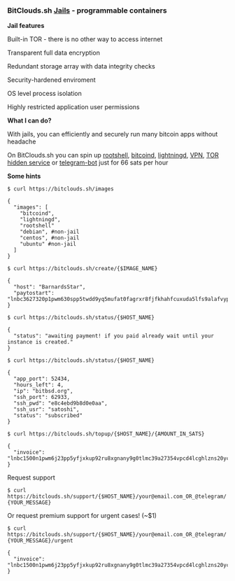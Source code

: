 ### BitClouds.sh [Jails] - programmable containers ###

**Jail features**

[Jails]:https://www.freebsd.org/doc/handbook/jails.html

Built-in TOR - there is no other way to access internet

Transparent full data encryption

Redundant storage array with data integrity checks

Security-hardened enviroment

OS level process isolation

Highly restricted application user permissions

**What I can do?**

With jails, you can efficiently and securely run many bitcoin apps without headache

On BitClouds.sh you can spin up [rootshell], [bitcoind], [lightningd], [VPN], [TOR hidden service] or [telegram-bot] just for 66 sats per hour

[telegram-bot]: https://bitcoin-software.github.io/bitbsd-clouds/telegram-bot/
[VPN]: https://bitcoin-software.github.io/bitbsd-clouds/vpn/
[lightningd]: https://bitcoin-software.github.io/bitbsd-clouds/lightningd/
[bitcoind]: https://bitcoin-software.github.io/bitbsd-clouds/bitcoind/
[rootshell]: https://bitcoin-software.github.io/bitbsd-clouds/rootshell/
[TOR hidden service]: https://github.com/bitcoin-software/bitbsd-clouds/tree/master/tor-hidden-service

**Some hints**

`$ curl https://bitclouds.sh/images`

````
{
  "images": [
    "bitcoind", 
    "lightningd", 
    "rootshell"
    "debian", #non-jail 
    "centos", #non-jail
    "ubuntu" #non-jail
  ]
}
````



`$ curl https://bitclouds.sh/create/{$IMAGE_NAME}`

````
{
  "host": "BarnardsStar", 
  "paytostart": "lnbc3627320p1pwm630spp5twdd9yq5mufat0fagrxr8fjfkhahfcuxuda5lfs9alafvyp0vpwqdq5gfshymnpwfj8x5m5v9eqxqzjccqp2rzjq0hpsr5wupl3l8yeslvckh2aanmt447stz7a3036m97gurwjehrm5zxy4cqq0scqqqqqqqpgqqqqqzqqzsh8z7nj3vqknrumrtv84erxdzpfg5tr5knys5c3r7d2mfpc9dzm6psz4sstzrc36040pntdv9s484au4xdhvc9mvx9a8zcrexnr9h6zqp7gm7kk"
}
````


`$ curl https://bitclouds.sh/status/{$HOST_NAME}`

````
{
  "status": "awaiting payment! if you paid already wait until your instance is created."
}
````



`$ curl https://bitclouds.sh/status/{$HOST_NAME}`

````
{
  "app_port": 52434,
  "hours_left": 4,   
  "ip": "bitbsd.org", 
  "ssh_port": 62933,
  "ssh_pwd": "e8c4ebd9b8d0e0aa",
  "ssh_usr": "satoshi",
  "status": "subscribed"
}
````

`$ curl https://bitclouds.sh/topup/{$HOST_NAME}/{AMOUNT_IN_SATS}`
````
{
  "invoice": "lnbc1500n1pwm6j23pp5yfjxkup92ru8xgnany9g0tlmc39a27354vpcd4lcghlzns20yczqdqj23skj7tpdenhx6r0w5xqzjccqp2rzjqfxj8p6qjf5l8du7yuytkwdcjhylfd4gxgs48t65awjg04ye80mq7zx8dgqqy9gqqyqqqqqqqqqqvsqqrctl0e2gdcjnz5lv52v9gss7aww5wrle9c78qnwtvy4nywp30kydlreaywwjxawr8vnluak836wnlvvc3j0xvpvglqg2xrsx2y3ep3m8qp35p59r"
}
````

Request support

`$ curl https://bitclouds.sh/support/{$HOST_NAME}/your@email.com_OR_@telegram/{YOUR_MESSAGE}`

Or request premium support for urgent cases! (~$1)

`$ curl https://bitclouds.sh/support/{$HOST_NAME}/your@email.com_OR_@telegram/{YOUR_MESSAGE}/urgent`
````
{
  "invoice": "lnbc1500n1pwm6j23pp5yfjxkup92ru8xgnany9g0tlmc39a27354vpcd4lcghlzns20yczqdqj23skj7tpdenhx6r0w5xqzjccqp2rzjqfxj8p6qjf5l8du7yuytkwdcjhylfd4gxgs48t65awjg04ye80mq7zx8dgqqy9gqqyqqqqqqqqqqvsqqrctl0e2gdcjnz5lv52v9gss7aww5wrle9c78qnwtvy4nywp30kydlreaywwjxawr8vnluak836wnlvvc3j0xvpvglqg2xrsx2y3ep3m8qp35p59r"
}
````
